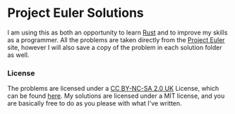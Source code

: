 # Project Euler Solutions
I am using this as both an opportunity to learn [Rust](https://www.rust-lang.org/en-US/) and to improve my skills as a programmer. All the problems are taken directly from the [Project Euler](https://projecteuler.net/) site, however I will also save a copy of the problem in each solution folder as well.

### License
The problems are licensed under a [CC BY-NC-SA 2.0 UK](https://creativecommons.org/licenses/by-nc-sa/2.0/uk/) License, which can be found [here](https://projecteuler.net/copyright). My solutions are licensed under a MIT license, and you are basically free to do as you please with what I've written.